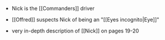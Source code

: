 - Nick is the [[Commanders]] driver

- [[Offred]] suspects Nick of being an "[[Eyes incognito|Eye]]"


- very in-depth description of [[Nick]] on pages 19-20 